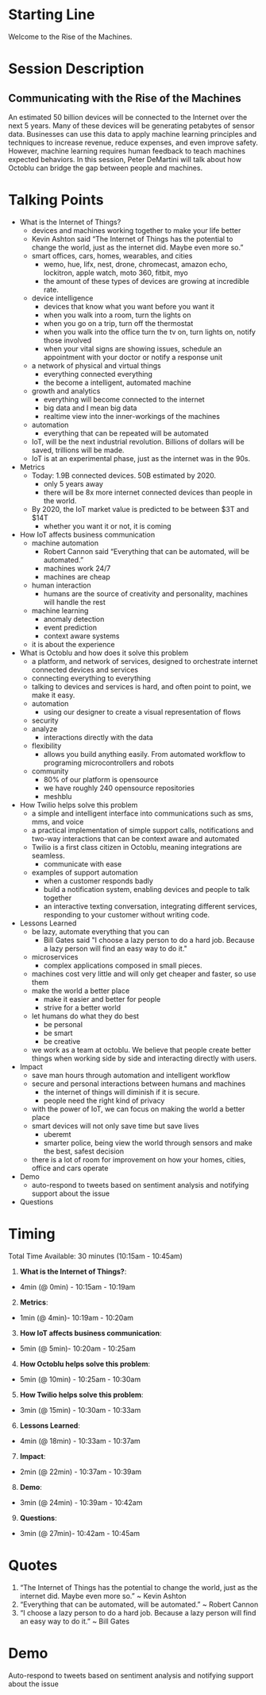 # Starting Line

Welcome to the Rise of the Machines.

# Session Description

## Communicating with the Rise of the Machines

An estimated 50 billion devices will be connected to the Internet over the next 5 years. Many of these devices will be generating petabytes of sensor data.  Businesses can use this data to apply machine learning principles and techniques to increase revenue, reduce expenses, and even improve safety. However, machine learning requires human feedback to teach machines expected behaviors. In this session, Peter DeMartini will talk about how Octoblu can bridge the gap between people and machines.

# Talking Points

- What is the Internet of Things?
  - devices and machines working together to make your life better
  - Kevin Ashton said “The Internet of Things has the potential to change the world, just as the internet did. Maybe even more so.”
  - smart offices, cars, homes, wearables, and cities
    - wemo, hue, lifx, nest, drone, chromecast, amazon echo, lockitron, apple watch, moto 360, fitbit, myo
    - the amount of these types of devices are growing at incredible rate.
  - device intelligence
    - devices that know what you want before you want it
    - when you walk into a room, turn the lights on
    - when you go on a trip, turn off the thermostat
    - when you walk into the office turn the tv on, turn lights on, notify those involved
    - when your vital signs are showing issues, schedule an appointment with your doctor or notify a response unit
  - a network of physical and virtual things
    - everything connected everything
    - the become a intelligent, automated machine
  - growth and analytics
    - everything will become connected to the internet
    - big data and I mean big data
    - realtime view into the inner-workings of the machines
  - automation
    - everything that can be repeated will be automated
  - IoT, will be the next industrial revolution. Billions of dollars will be saved, trillions will be made.
  - IoT is at an experimental phase, just as the internet was in the 90s.
- Metrics
  - Today: 1.9B connected devices. 50B estimated by 2020.
    - only 5 years away
    - there will be 8x more internet connected devices than people in the world.
  - By 2020, the IoT market value is predicted to be between $3T and $14T
    - whether you want it or not, it is coming
- How IoT affects business communication
  - machine automation
    - Robert Cannon said “Everything that can be automated, will be automated.”
    - machines work 24/7
    - machines are cheap
  - human interaction
    - humans are the source of creativity and personality, machines will handle the rest
  - machine learning
    - anomaly detection
    - event prediction
    - context aware systems
  - it is about the experience
- What is Octoblu and how does it solve this problem
  - a platform, and network of services, designed to orchestrate internet connected devices and services
  - connecting everything to everything
  - talking to devices and services is hard, and often point to point, we make it easy.
  - automation
    - using our designer to create a visual representation of flows
  - security
  - analyze
    - interactions directly with the data
  - flexibility
    - allows you build anything easily. From automated workflow to programing microcontrollers and robots
  - community
    - 80% of our platform is opensource
    - we have roughly 240 opensource repositories
    - meshblu
- How Twilio helps solve this problem
  - a simple and intelligent interface into communications such as sms, mms, and voice
  - a practical implementation of simple support calls, notifications and two-way interactions that can be context aware and automated
  - Twilio is a first class citizen in Octoblu, meaning integrations are seamless.
    - communicate with ease
  - examples of support automation
    - when a customer responds badly
    - build a notification system, enabling devices and people to talk together
    - an interactive texting conversation, integrating different services, responding to your customer without writing code.
- Lessons Learned
  - be lazy, automate everything that you can
    - Bill Gates said "I choose a lazy person to do a hard job. Because a lazy person will find an easy way to do it."
  - microservices
    - complex applications composed in small pieces.
  - machines cost very little and will only get cheaper and faster, so use them
  - make the world a better place
    - make it easier and better for people
    - strive for a better world
  - let humans do what they do best
    - be personal
    - be smart
    - be creative
  - we work as a team at octoblu. We believe that people create better things when working side by side and interacting directly with users.
- Impact
  - save man hours through automation and intelligent workflow
  - secure and personal interactions between humans and machines
    - the internet of things will diminish if it is secure.
    - people need the right kind of privacy
  - with the power of IoT, we can focus on making the world a better place
  - smart devices will not only save time but save lives
    - uberemt
    - smarter police, being view the world through sensors and make the best, safest decision
  - there is a lot of room for improvement on how your homes, cities, office and cars operate
- Demo
  - auto-respond to tweets based on sentiment analysis and notifying support about the issue
- Questions

# Timing

Total Time Available: 30 minutes (10:15am - 10:45am)

1. **What is the Internet of Things?**:
  - 4min (@ 0min) - 10:15am - 10:19am
2. **Metrics**:
  - 1min (@ 4min)- 10:19am - 10:20am
3. **How IoT affects business communication**:
  - 5min (@ 5min)- 10:20am - 10:25am
4. **How Octoblu helps solve this problem**:
  - 5min (@ 10min) - 10:25am - 10:30am
5. **How Twilio helps solve this problem**:
  - 3min (@ 15min) - 10:30am - 10:33am
6. **Lessons Learned**:
  - 4min (@ 18min) - 10:33am - 10:37am
7. **Impact**:
  - 2min (@ 22min) - 10:37am - 10:39am
8. **Demo**:
  - 3min (@ 24min) - 10:39am - 10:42am
9. **Questions**:
  - 3min (@ 27min)- 10:42am - 10:45am

# Quotes

1. “The Internet of Things has the potential to change the world, just as the internet did. Maybe even more so.” ~ Kevin Ashton
2. “Everything that can be automated, will be automated.” ~ Robert Cannon
3. “I choose a lazy person to do a hard job. Because a lazy person will find an easy way to do it.” ~ Bill Gates

# Demo

Auto-respond to tweets based on sentiment analysis and notifying support about the issue
